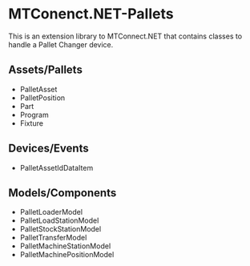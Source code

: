 # MTConenct.NET-Pallets
This is an extension library to MTConnect.NET that contains classes to handle a Pallet Changer device.

## Assets/Pallets
- PalletAsset
- PalletPosition
- Part
- Program
- Fixture

## Devices/Events
- PalletAssetIdDataItem

## Models/Components
- PalletLoaderModel
- PalletLoadStationModel
- PalletStockStationModel
- PalletTransferModel
- PalletMachineStationModel
- PalletMachinePositionModel
